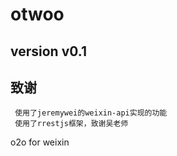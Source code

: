 otwoo
=====
version v0.1
------
致谢
------
     使用了jeremywei的weixin-api实现的功能
     使用了rrestjs框架，致谢吴老师

o2o for weixin

